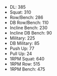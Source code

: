 * DL: 385
*  Squat: 310
*  Row/Bench: 286
*  DB Row/Bench: 110
*  Incline Bench: 230
*  Incline DB Bench: 90
*  Military: 225
*  DB Military: 85
*  Push Up: 77
*  Pull Up: 24
*  1RPM Squat: 640
*  1RPM Row: 515
*  1RPM Bench: 475
